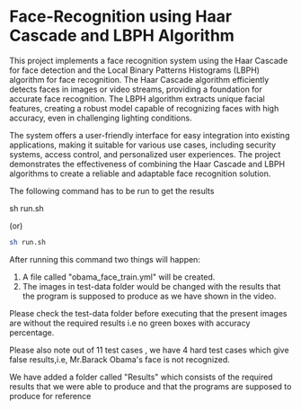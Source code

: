 # Face-Recognition using Haar Cascade and LBPH Algorithm

This project implements a face recognition system using the Haar Cascade for face detection and the Local Binary Patterns Histograms (LBPH) algorithm for face recognition. The Haar Cascade algorithm efficiently detects faces in images or video streams, providing a foundation for accurate face recognition. The LBPH algorithm extracts unique facial features, creating a robust model capable of recognizing faces with high accuracy, even in challenging lighting conditions.

The system offers a user-friendly interface for easy integration into existing applications, making it suitable for various use cases, including security systems, access control, and personalized user experiences. The project demonstrates the effectiveness of combining the Haar Cascade and LBPH algorithms to create a reliable and adaptable face recognition solution.

The following command has to be run to get the results

sh run.sh

(or)

```bash
sh run.sh
```

After running this command two things will happen:

1. A file called "obama_face_train.yml" will be created.
2. The images in test-data folder would be changed with the results that the program is supposed to produce as we have shown in the video.

Please check the test-data folder before executing that the present images are without the required results i.e no green boxes with accuracy percentage.

Please also note out of 11 test cases , we have 4 hard test cases which give false results,i.e, Mr.Barack Obama's face is not recognized.

We have added a folder called "Results" which consists of the required results that we were able to produce and that the programs are supposed to produce for reference 
